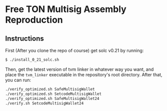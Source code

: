 # Free TON Multisig Assembly Reproduction

## Instructions
First (After you clone the repo of course) get solc v0.21 by running:
``` bash
$ ./install_0_21_solc.sh
```
Then, get the latest version of tvm linker in whatever way you want, and place the `tvm_linker` executable in the repository's root directory.
After that, you can run:
``` bash
./verify_optimized.sh SafeMultisigWallet
./verify_optimized.sh SetcodeMultisigWallet
./verify_optimized.sh SafeMultisigWallet24
./verify.sh SetcodeMultisigWallet24
```  
